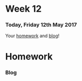 # Week 12

### Today, Friday 12th May 2017

Your [homework](#homework) and [blog](#blog)!

# Homework

### Blog